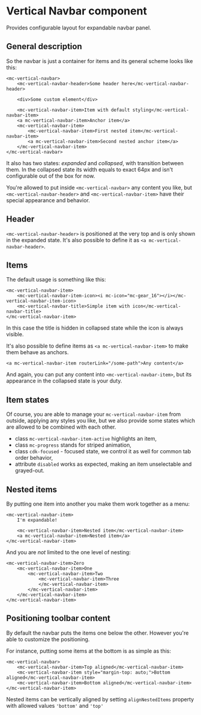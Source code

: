 # Vertical Navbar component

Provides configurable layout for expandable navbar panel.

## General description

So the navbar is just a container for items and its general scheme looks like this:
```
<mc-vertical-navbar>
    <mc-vertical-navbar-header>Some header here</mc-vertical-navbar-header>
    
    <div>Some custom element</div>
    
    <mc-vertical-navbar-item>Item with default styling</mc-vertical-navbar-item>
    <a mc-vertical-navbar-item>Anchor item</a>
    <mc-vertical-navbar-item>
        <mc-vertical-navbar-item>First nested item</mc-vertical-navbar-item>    
        <a mc-vertical-navbar-item>Second nested anchor item</a>    
    </mc-vertical-navbar-item>
</mc-vertical-navbar>
```

It also has two states: *expanded* and *collapsed*, with transition between them.
In the collapsed state its width equals to exact 64px and isn't configurable out of the box for now.

You're allowed to put inside `<mc-vertical-navbar>` any content you like,
but `<mc-vertical-navbar-header>` and `<mc-vertical-navbar-item>` have their special appearance and behavior.

## Header 

`<mc-vertical-navbar-header>` is positioned at the very top and is only shown in the expanded state.
It's also possible to define it as `<a mc-vertical-navbar-header>`.

## Items

The default usage is something like this:
```
<mc-vertical-navbar-item>
    <mc-vertical-navbar-item-icon><i mc-icon="mc-gear_16"></i></mc-vertical-navbar-item-icon>
    <mc-vertical-navbar-title>Simple item with icon</mc-vertical-navbar-title>
</mc-vertical-navbar-item>
```
In this case the title is hidden in collapsed state while the icon is always visible.

It's also possible to define items as `<a mc-vertical-navbar-item>` to make them behave as anchors.
```
<a mc-vertical-navbar-item routerLink="/some-path">Any content</a>
```

And again, you can put any content into `<mc-vertical-navbar-item>`, but its appearance in the collapsed state is your duty.

## Item states

Of course, you are able to manage your `mc-vertical-navbar-item` from outside, applying any styles you like,
but we also provide some states which are allowed to be combined with each other.
 - class `mc-vertical-navbar-item-active` highlights an item,
 - class `mc-progress` stands for striped animation,
 - class `cdk-focused` - focused state, we control it as well for common tab order behavior,
 - attribute `disabled` works as expected, making an item unselectable and grayed-out.

## Nested items

By putting one item into another you make them work together as a menu:

```
<mc-vertical-navbar-item>
    I'm expandable!
    
    <mc-vertical-navbar-item>Nested item</mc-vertical-navbar-item>
    <a mc-vertical-navbar-item>Nested item</a>
</mc-vertical-navbar-item>
```

And you are *not* limited to the one level of nesting:
```
<mc-vertical-navbar-item>Zero
    <mc-vertical-navbar-item>One
        <mc-vertical-navbar-item>Two
            <mc-vertical-navbar-item>Three
            </mc-vertical-navbar-item>
        </mc-vertical-navbar-item>
    </mc-vertical-navbar-item>
</mc-vertical-navbar-item>
```

## Positioning toolbar content

By default the navbar puts the items one below the other.
However you're able to customize the positioning.

For instance, putting some items at the bottom is as simple as this:
```
<mc-vertical-navbar>
    <mc-vertical-navbar-item>Top aligned</mc-vertical-navbar-item>
    <mc-vertical-navbar-item style="margin-top: auto;">Bottom aligned</mc-vertical-navbar-item>
    <mc-vertical-navbar-item>Bottom aligned</mc-vertical-navbar-item>
</mc-vertical-navbar-item>
```

Nested items can be vertically aligned by setting `alignNestedItems` property with allowed values `'bottom'` and `'top'`